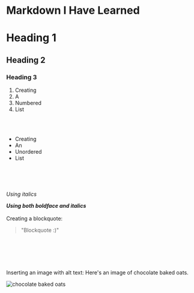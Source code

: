 # Markdown I Have Learned


# Heading 1 ## 
## Heading 2
### Heading 3


1. Creating
2. A
3. Numbered
4. List
<br>
<br>

* Creating
* An
* Unordered
* List
<br>
<br>
<br>

_Using italics_

**_Using both boldface and italics_**
<br>
<br>
Creating a blockquote:
>"Blockquote :)"
<br>
<br>
<br>
<br>

Inserting an image with alt text: Here's an image of chocolate baked oats.
<br>

![chocolate baked oats](https://chocolatecoveredkatie.com/wp-content/uploads/2021/05/Popular-TikTok-Recipe-Chocolate-Baked-Oats.jpg)
<br>
<br>
<br>


  